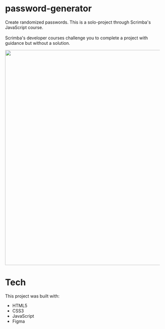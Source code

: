 # password-generator

Create randomized passwords.
This is a solo-project through Scrimba's JavaScript course. 
<br><br>
Scrimba's developer courses challenge you to complete a project with guidance but without a solution.

<img width="700px" src="http://g.recordit.co/JQjcnL6gUr.gif" />

# Tech
This project was built with:
<ul>
<li> HTML5 </li>
<li> CSS3 </li>
<li> JavaScript </li>
<li> Figma </li>
</ul>


